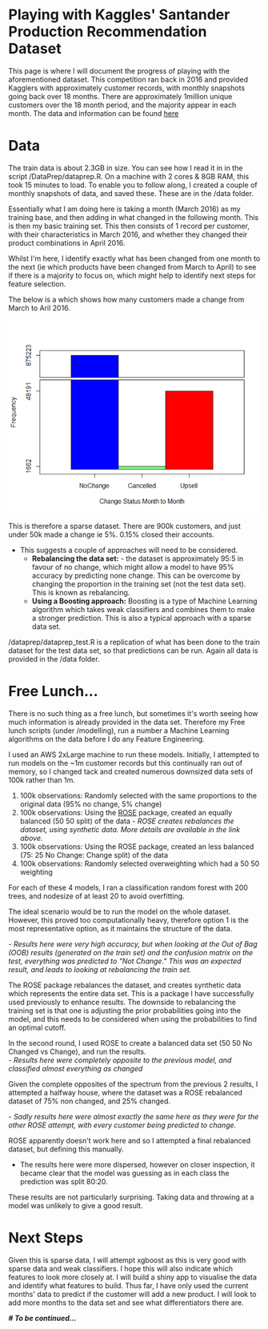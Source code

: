 # Playing with Kaggles' Santander Production Recommendation Dataset

This page is where I will document the progress of playing with the aforementioned dataset.  This competition ran back in 2016 and provided Kagglers with approximately customer records, with monthly snapshots going back over 18 months.  There are approximately 1million unique customers over the 18 month period, and the majority appear in each month.
The data and information can be found [here](https://www.kaggle.com/c/santander-product-recommendation)

# Data
The train data is about 2.3GB in size.  You can see how I read it in in the script /DataPrep/dataprep.R.
On a machine with 2 cores & 8GB RAM, this took 15 minutes to load.  To enable you to follow along, I created a couple of monthly snapshots of data, and saved these.  These are in the /data folder.

Essentially what I am doing here is taking a month (March 2016) as my training base, and then adding in what changed in the following month.  This is then my basic training set.  This then consists of 1 record per customer, with their characteristics in March 2016, and whether they changed their product combinations in April 2016.

Whilst I'm here, I identify exactly what has been changed from one month to the next (ie which products have been changed from March to April) to see if there is a majority to focus on, which might help to identify next steps for feature selection.  

The below is a which shows how many customers made a change from March to Aril 2016.

<img src="Images/SummaryChangedStatus.png" alt="hi" class="inline"/>

This is therefore a sparse dataset.  There are 900k customers, and just under 50k made a change ie 5%.  0.15% closed their accounts.  
 - This suggests a couple of approaches will need to be considered.
	 - **Rebalancing the data set:** - the dataset is approximately 95:5 in favour of no change, which might allow a model to have 95% accuracy by predicting none change.  This can be overcome by changing the proportion in the training set (not the test data set).  This is known as rebalancing.
	 - **Using a Boosting approach:**  Boosting is a type of Machine Learning algorithm which takes weak classifiers and combines them to make a stronger prediction.  This is also a typical approach with a sparse data set.

/dataprep/dataprep_test.R is a replication of what has been done to the train dataset for the test data set, so that predictions can be run.  Again all data is provided in the /data folder.

# Free Lunch...
There is no such thing as a free lunch, but sometimes it's worth seeing how much information is already provided in the data set.  Therefore my Free lunch scripts (under /modelling), run a number a Machine Learning algorithms on the data before I do any Feature Engineering.

I used an AWS 2xLarge machine to run these models.  Initially, I attempted to run models on the ~1m customer records but this continually ran out of memory, so I changed tack and created numerous downsized data sets of 100k rather than 1m.

  1. 100k observations: Randomly selected with the same proportions to
        the original data (95% no change, 5% change)
 2. 100k observations: Using the    [ROSE](https://cran.r-project.org/web/packages/ROSE/ROSE.pdf)        package, created an equally balanced (50 50 split) of the data 
			 *- ROSE creates rebalances the dataset, using synthetic data.  More
        details are available in the link above.* 
 3. 100k observations: Using the ROSE package, created an less balanced (75: 25 No Change:    Change split) of the data 
 4. 100k observations: Randomly selected
    overweighting which had a 50 50 weighting


For each of these 4 models, I ran a classification random forest with 200 trees, and nodesize of at least 20 to avoid overfitting. 

The ideal scenario would be to run the model on the whole dataset.  However, this proved too computationally heavy, therefore option 1 is the most representative option, as it maintains the structure of the data.

 *- Results here were very high accuracy, but when looking at the Out of Bag (OOB) results (generated on the train set) and the confusion matrix on the test, everything was predicted to "Not Change."  This was an expected result, and leads to looking at rebalancing the train set.*
 
The ROSE package rebalances the dataset, and creates synthetic data which represents the entire data set.  This is a package I have successfully used previously to enhance results.  The downside to rebalancing the training set is that one is adjusting the prior probabilities going into the model, and this needs to be considered when using the probabilities to find an optimal cutoff.

In the second round, I used ROSE to create a balanced data set (50 50 No Changed vs Change), and run the results.  
 *- Results here were completely opposite to the previous model, and classified almost everything as changed*

Given the complete opposites of the spectrum from the previous 2 results, I attempted a halfway house, where the dataset was a ROSE rebalanced dataset of 75% non changed, and 25% changed.

 *- Sadly results here were almost exactly the same here as they were for the other ROSE attempt, with every customer being predicted to change.*

ROSE apparently doesn't work here and so I attempted a final rebalanced dataset, but defining this manually.

 - The results here were more dispersed, however on closer inspection, it became clear that the model was guessing as in each class the prediction was split 80:20.

These results are not particularly surprising.  Taking data and throwing at a model was unlikely to give a good result.
# Next Steps
Given this is sparse data, I will attempt xgboost as this is very good with sparse data and weak classifiers.  I hope this will also indicate which features to look more closely at.
I will build a shiny app to visualise the data and identify what features to build.  Thus far, I have only used the current months' data to predict if the customer will add a new product.  I will look to add more months to the data set and see what differentiators there are.

***# To be continued...***
